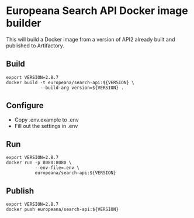 # Europeana Search API Docker image builder

This will build a Docker image from a version of API2 already built and
published to Artifactory.

## Build
```shell
export VERSION=2.8.7
docker build -t europeana/search-api:${VERSION} \
             --build-arg version=${VERSION} .
```

## Configure
* Copy .env.example to .env
* Fill out the settings in .env

## Run
```shell
export VERSION=2.8.7
docker run -p 8080:8080 \
           --env-file=.env \
           europeana/search-api:${VERSION}
```

## Publish
```shell
export VERSION=2.8.7
docker push europeana/search-api:${VERSION}
```
